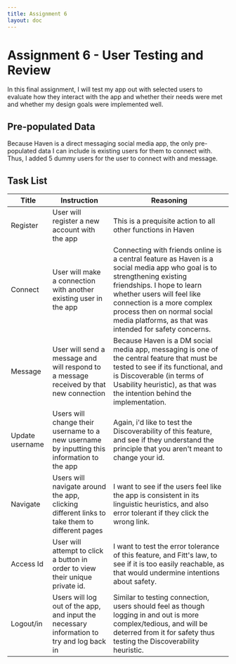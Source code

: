 ```yaml
---
title: Assignment 6
layout: doc
---
```

# Assignment 6 - User Testing and Review #
In this final assignment, I will test my app out with selected users to evaluate how they interact with the app and whether their needs were met and whether my design goals were implemented well.

## Pre-populated Data ##
Because Haven is a direct messaging social media app, the only pre-populated data I can include is existing users for them to connect with. Thus, I added 5 dummy users for the user to connect with and message.

## Task List ##
| Title | Instruction | Reasoning |
| ------ | ------ | ----- |
| Register | User will register a new account with the app | This is a prequisite action to all other functions in Haven |
| Connect | User will make a connection with another existing user in the app | Connecting with friends online is a central feature as Haven is a social media app who goal is to strengthening existing friendships. I hope to learn whether users will feel like connection is a more complex process then on normal social media platforms, as that was intended for safety concerns. |
| Message | User will send a message and will respond to a message received by that new connection | Because Haven is a DM social media app, messaging is one of the central feature that must be tested to see if its functional, and is Discoverable (in terms of Usability heuristic), as that was the intention behind the implementation. | 
| Update username | Users will change their username to a new username by inputting this information to the app | Again, i'd like to test the Discoverability of this feature, and see if they understand the principle that you aren't meant to change your id. |
| Navigate | Users will navigate around the app, clicking different links to take them to different pages | I want to see if the users feel like the app is consistent in its linguistic heuristics, and also error tolerant if they click the wrong link. |
| Access Id | User will attempt to click a button in order to view their unique private id. | I want to test the error tolerance of this feature, and Fitt's law, to see if it is too easily reachable, as that would undermine intentions about safety.|
| Logout/in | Users will log out of the app, and input the necessary information to try and log back in | Similar to testing connection, users should feel as though logging in and out is more complex/tedious, and will be deterred from it for safety thus testing the Discoverability heuristic.|




